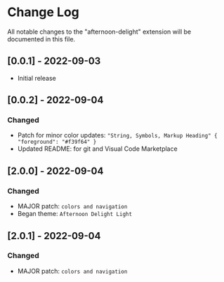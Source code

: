 # Change Log

All notable changes to the "afternoon-delight" extension will be documented in this file.


## [0.0.1] - 2022-09-03

- Initial release



## [0.0.2] - 2022-09-04
### Changed

- Patch for minor color updates: `"String, Symbols, Markup Heading" { "foreground": "#f39f64" }`
- Updated README: for git and Visual Code Marketplace



## [2.0.0] - 2022-09-04
### Changed

- MAJOR patch: `colors and navigation`
- Began theme: `Afternoon Delight Light`



## [2.0.1] - 2022-09-04
### Changed

- MAJOR patch: `colors and navigation`